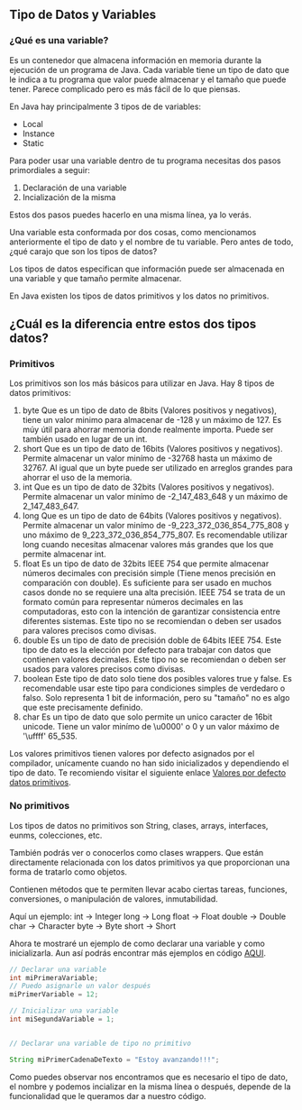 ## Tipo de Datos y Variables

### ¿Qué es una variable?
Es un contenedor que almacena información en memoria durante la ejecución de un programa de Java.
Cada variable tiene un tipo de dato que le indica a tu programa que valor puede almacenar y el tamaño que puede tener. Parece complicado pero es más fácil de lo que piensas.

En Java hay principalmente 3 tipos de de variables:
- Local
- Instance
- Static

Para poder usar una variable dentro de tu programa necesitas dos pasos primordiales a seguir:
1. Declaración de una variable
2. Incialización de la misma

Estos dos pasos puedes hacerlo en una misma línea, ya lo verás.

Una variable esta conformada por dos cosas, como mencionamos anteriormente el tipo de dato y el nombre de tu variable. Pero antes de todo, ¿qué carajo que son los tipos de datos?

Los tipos de datos especifican que información puede ser almacenada en una variable y que tamaño permite almacenar.

En Java existen los tipos de datos primitivos y los datos no primitivos.
## ¿Cuál es la diferencia entre estos dos tipos datos?

### Primitivos 

Los primitivos son los más básicos para utilizar en Java. Hay 8 tipos de datos primitivos:

1. byte Que es un tipo de dato de 8bits (Valores positivos y negativos), tiene un valor minimo para almacenar de -128 y un máximo de 127. Es múy útil para ahorrar memoria donde realmente importa. Puede ser también usado en lugar de un int.
2. short Que es un tipo de dato de 16bits (Valores positivos y negativos). Permite almacenar un valor minímo de -32768 hasta un máximo de 32767. Al igual que un byte puede ser utilizado en arreglos grandes para ahorrar el uso de la memoria.
3. int Que es un tipo de dato de 32bits (Valores positivos y negativos). Permite almacenar un valor minímo de -2_147_483_648 y un máximo de 2_147_483_647. 
4. long Que es un tipo de dato de 64bits (Valores positivos y negativos). Permite almacenar un valor minímo de -9_223_372_036_854_775_808 y uno máximo de 9_223_372_036_854_775_807. Es recomendable utilizar long cuando necesitas almacenar valores más grandes que los que permite almacenar int.
5. float Es un tipo de dato de 32bits IEEE 754 que permite almacenar números decimales con precisión simple (Tiene menos precisión en comparación con double). Es suficiente para ser usado en muchos casos donde no se requiere una alta precisión. IEEE 754 se trata de un formato común para representar números decimales en las computadoras, esto con la intención de garantizar consistencia entre diferentes sistemas. Este tipo no se recomiendan o deben ser usados para valores precisos como divisas.
6. double Es un tipo de dato de precisión doble de 64bits IEEE 754. Este tipo de dato es la elección por defecto para trabajar con datos que contienen valores decimales. Este tipo no se recomiendan o deben ser usados para valores precisos como divisas.
7. boolean Este tipo de dato solo tiene dos posibles valores true y false. Es recomendable usar este tipo para condiciones simples de verdedaro o falso. Solo representa 1 bit de información, pero su "tamaño" no es algo que este precisamente definido.
8. char Es un tipo de dato que solo permite un unico caracter de 16bit unicode. Tiene un valor minímo de \u0000' o 0 y un valor máximo de '\uffff'  65_535.

Los valores primitivos tienen valores por defecto asignados por el compilador, unícamente cuando no han sido inicializados y dependiendo el tipo de dato. Te recomiendo visitar el siguiente enlace [Valores por defecto datos primitivos](https://docs.oracle.com/javase/tutorial/java/nutsandbolts/datatypes.html).


### No primitivos
Los tipos de datos no primitivos son String, clases, arrays, interfaces, eunms, colecciones, etc. 

También podrás ver o conocerlos como clases wrappers. Que están directamente relacionada con los datos primitivos ya que proporcionan una forma de tratarlo como objetos.

Contienen métodos que te permiten llevar acabo ciertas tareas, funciones, conversiones, o manipulación de valores, inmutabilidad. 

Aquí un ejemplo:
int → Integer
long → Long
float → Float
double → Double
char → Character
byte → Byte
short → Short


Ahora te mostraré un ejemplo de como declarar una variable y como inicializarla. Aun así podrás encontrar más ejemplos en código [AQUI](TiposDatosVariables.java).

```java
// Declarar una variable
int miPrimeraVariable;
// Puedo asignarle un valor después
miPrimerVariable = 12;

// Inicializar una variable
int miSegundaVariable = 1;


// Declarar una variable de tipo no primitivo

String miPrimerCadenaDeTexto = "Estoy avanzando!!!";
```

Como puedes observar nos encontramos que es necesario el tipo de dato, el nombre y podemos incializar en la misma línea o después, depende de la funcionalidad que le queramos dar a nuestro
código.
